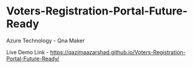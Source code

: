 # Voters-Registration-Portal-Future-Ready

Azure Technology - Qna Maker

Live Demo Link - https://qazimaazarshad.github.io/Voters-Registration-Portal-Future-Ready/
